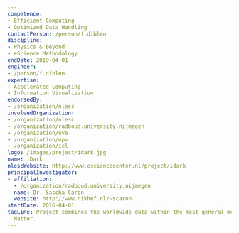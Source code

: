 ```yaml
---
competence:
- Efficient Computing
- Optimized Data Handling
contactPerson: /person/f.diblen
discipline:
- Physics & Beyond
- eScience Methodology
endDate: 2019-04-01
engineer:
- /person/f.diblen
expertise:
- Accelerated Computing
- Information Visualization
endorsedBy:
- /organization/nlesc
involvedOrganization:
- /organization/nlesc
- /organization/radboud.university.nijmegen
- /organization/uva
- /organization/upv
- /organization/icl
logo: /images/project/idark.jpg
name: iDark
nlescWebsite: http://www.esciencecenter.nl/project/idark
principalInvestigator:
- affiliation:
  - /organization/radboud.university.nijmegen
  name: Dr. Sascha Caron
  website: http://www.nikhef.nl/~scaron
startDate: 2016-04-01
tagLine: Project combines the worldwide data within the most general models of Dark
  Matter.
---
```


